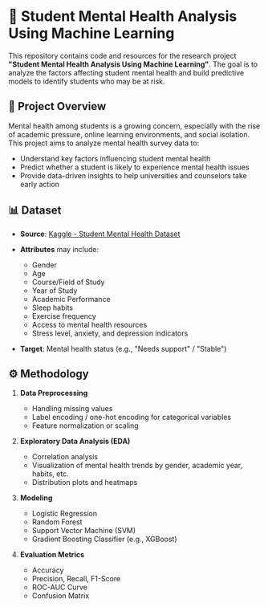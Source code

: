 # 🧠 Student Mental Health Analysis Using Machine Learning

This repository contains code and resources for the research project **"Student Mental Health Analysis Using Machine Learning"**. The goal is to analyze the factors affecting student mental health and build predictive models to identify students who may be at risk.

## 📌 Project Overview

Mental health among students is a growing concern, especially with the rise of academic pressure, online learning environments, and social isolation. This project aims to analyze mental health survey data to:

- Understand key factors influencing student mental health
- Predict whether a student is likely to experience mental health issues
- Provide data-driven insights to help universities and counselors take early action

## 📊 Dataset

- **Source**: [Kaggle - Student Mental Health Dataset](https://www.kaggle.com/)  

- **Attributes** may include:
  - Gender
  - Age
  - Course/Field of Study
  - Year of Study
  - Academic Performance
  - Sleep habits
  - Exercise frequency
  - Access to mental health resources
  - Stress level, anxiety, and depression indicators

- **Target**: Mental health status (e.g., "Needs support" / "Stable")

## ⚙️ Methodology

1. **Data Preprocessing**
   - Handling missing values
   - Label encoding / one-hot encoding for categorical variables
   - Feature normalization or scaling

2. **Exploratory Data Analysis (EDA)**
   - Correlation analysis
   - Visualization of mental health trends by gender, academic year, habits, etc.
   - Distribution plots and heatmaps

3. **Modeling**
   - Logistic Regression
   - Random Forest
   - Support Vector Machine (SVM)
   - Gradient Boosting Classifier (e.g., XGBoost)

4. **Evaluation Metrics**
   - Accuracy
   - Precision, Recall, F1-Score
   - ROC-AUC Curve
   - Confusion Matrix
